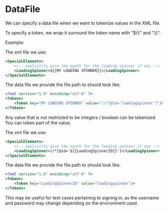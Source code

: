 # DataFile

We can specify a data file when we want to tokenize values in the XML file.

To specify a token, we wrap it surround the token name with "${{" and "}}".

Example:

The xml file we use:
```xml
<SpecialElements>
    <!-- explicitly give the xpath for the loading spinner if any -->
    <LoadingSpinner>${{MY LOADING SPINNER}}</LoadingSpinner>
</SpecialElements>
```

The data file we provide the file path to should look like:
```xml
<?xml version="1.0" encoding="utf-8" ?>
<Tokens>
	<Token key="MY LOADING SPINNER" value="//*[@id='loadingspinner']"/>
</Tokens>
```

Any value that is not restricted to be integers / boolean can be tokenized.
You can token part of the value.

The xml file we use:
```xml
<SpecialElements>
    <!-- explicitly give the xpath for the loading spinner if any -->
    <LoadingSpinner>//*[@id='${{LoadingSpinnerID}}']</LoadingSpinner>
</SpecialElements>
```

The data file we provide the file path to should look like:
```xml
<?xml version="1.0" encoding="utf-8" ?>
<Tokens>
	<Token key="LoadingSpinnerID" value="loadingspinner"/>
</Tokens>
```

This may be useful for test cases pertaining to signing in, as the username and password may change depending on the environment used.